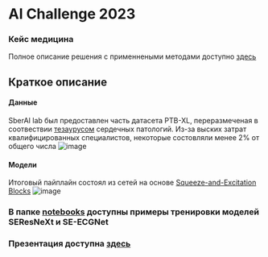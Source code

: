 # AI Challenge 2023
### Кейс медицина
Полное описание решения с применнеными методами доступно [здесь](https://clck.ru/3ANu9n)

## Краткое описание
#### Данные
SberAI lab был предоставлен часть датасета PTB-XL, переразмеченая в соотвествии [тезаурусом](https://ecg.ru/thesaurus) сердечных патологий. Из-за выских затрат квалифицированных специалистов, некоторые состовляли менее 2% от общего числа
![image](https://github.com/ALT-F4-Team/localization-of-myocardial-infarction/assets/116492863/ad16a1aa-cdf7-4523-8ad8-4447d85ed956)

#### Модели
Итоговый пайплайн состоял из сетей на основе [Squeeze-and-Excitation Blocks](https://paperswithcode.com/method/squeeze-and-excitation-block)
![image](https://github.com/ALT-F4-Team/localization-of-myocardial-infarction/assets/116492863/221a3a50-322d-4e37-96d6-dbfed8d69bf4)

### В папке [notebooks](https://github.com/ALT-F4-Team/localization-of-myocardial-infarction/blob/main/AIIJC_presentation.pdf) доступны примеры тренировки моделей SEResNeXt и SE-ECGNet
### Презентация доступна [здесь](https://github.com/ALT-F4-Team/localization-of-myocardial-infarction/blob/main/AIIJC_presentation.pdf)
